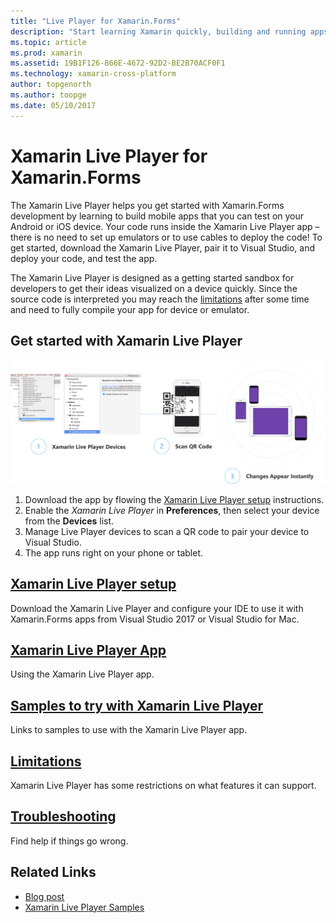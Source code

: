 ```yaml
---
title: "Live Player for Xamarin.Forms"
description: "Start learning Xamarin quickly, building and running apps on your Android or iOS device."
ms.topic: article
ms.prod: xamarin
ms.assetid: 19B1F126-866E-4672-92D2-BE2B70ACF0F1
ms.technology: xamarin-cross-platform
author: topgenorth
ms.author: toopge
ms.date: 05/10/2017
---
```


# Xamarin Live Player for Xamarin.Forms

The Xamarin Live Player helps you get started with Xamarin.Forms development by learning to build mobile apps that you can test on your Android or iOS device. Your code runs inside the Xamarin Live Player app – there is no need to set up emulators or to use cables to deploy the code! To get started, download the Xamarin Live Player, pair it to Visual Studio, and deploy your code, and test the app. 

The Xamarin Live Player is designed as a getting started sandbox for developers to get their ideas visualized on a device quickly. Since the source code is interpreted you may reach the [limitations](limitations.md) after some time and need to fully compile your app for device or emulator.

## Get started with Xamarin Live Player

[![Xamarin Live Player: Code, Scan, Test](images/xamarin-live.png)](images/xamarin-live-sml.png#lightbox)

1. Download the app by flowing the [Xamarin Live Player setup](install.md) instructions.
2. Enable the *Xamarin Live Player* in **Preferences**, then select your device from the **Devices** list.
2. Manage Live Player devices to scan a QR code to pair your device to Visual Studio.
3. The app runs right on your phone or tablet.

## [Xamarin Live Player setup](install.md)

Download the Xamarin Live Player and configure your IDE to use it with Xamarin.Forms apps from Visual Studio 2017 or Visual Studio for Mac. 

## [Xamarin Live Player App](player.md)

Using the Xamarin Live Player app.

## [Samples to try with Xamarin Live Player](samples.md)

Links to samples to use with the Xamarin Live Player app.

## [Limitations](limitations.md)

Xamarin Live Player has some restrictions on what features it can support.

## [Troubleshooting](troubleshooting.md)

Find help if things go wrong.


## Related Links

- [Blog post](https://blog.xamarin.com/live-player/)
- [Xamarin Live Player Samples](https://developer.xamarin.com/samples/xamarin-live-player/all/)
